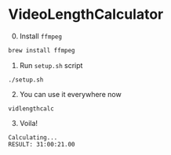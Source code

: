 # VideoLengthCalculator

0. Install ```ffmpeg```
```bash
brew install ffmpeg
````

1. Run ```setup.sh``` script
```console
./setup.sh
```
2. You can use it everywhere now
```console
vidlengthcalc
```
3. Voila!
```
Calculating...
RESULT: 31:00:21.00
```
